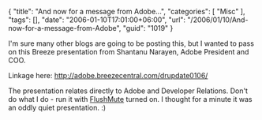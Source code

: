 {
	"title": "And now for a message from Adobe...",
	"categories": [
		"Misc"
	],
	"tags": [],
	"date": "2006-01-10T17:01:00+06:00",
	"url": "/2006/01/10/And-now-for-a-message-from-Adobe",
	"guid": "1019"
}

I'm sure many other blogs are going to be posting this, but I wanted to pass on this Breeze presentation from Shantanu Narayen, Adobe President and COO. 

Linkage here: <a href="http://adobe.breezecentral.com/drupdate0106/">http://adobe.breezecentral.com/drupdate0106/</a>

The presentation relates directly to Adobe and Developer Relations. Don't do what I do - run it with <a href="http://www.indev.no/">FlushMute</a> turned on. I thought for a minute it was an oddly quiet presentation. :)